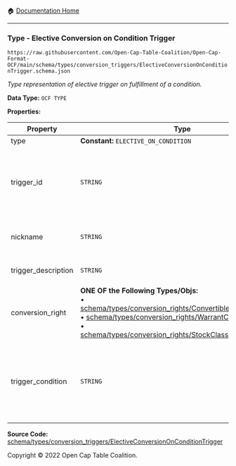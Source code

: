 :house: [Documentation Home](../../../../README.md)

---

### Type - Elective Conversion on Condition Trigger

`https://raw.githubusercontent.com/Open-Cap-Table-Coalition/Open-Cap-Format-OCF/main/schema/types/conversion_triggers/ElectiveConversionOnConditionTrigger.schema.json`

_Type representation of elective trigger on fulfillment of a condition._

**Data Type:** `OCF TYPE`

**Properties:**

| Property            | Type                                                                                                                                                                                                                                                                                                                                                                                                        | Description                                                                                                                                                         | Required   |
| ------------------- | ----------------------------------------------------------------------------------------------------------------------------------------------------------------------------------------------------------------------------------------------------------------------------------------------------------------------------------------------------------------------------------------------------------- | ------------------------------------------------------------------------------------------------------------------------------------------------------------------- | ---------- |
| type                | **Constant:** `ELECTIVE_ON_CONDITION`                                                                                                                                                                                                                                                                                                                                                                       | Scalar Constant                                                                                                                                                     | `REQUIRED` |
| trigger_id          | `STRING`                                                                                                                                                                                                                                                                                                                                                                                                    | Id for this conversion trigger, unique within list of ConversionTriggers in parent convertible issuance's `conversion_triggers` field.                              | `REQUIRED` |
| nickname            | `STRING`                                                                                                                                                                                                                                                                                                                                                                                                    | Human-friendly nickname to describe the conversion right                                                                                                            | -          |
| trigger_description | `STRING`                                                                                                                                                                                                                                                                                                                                                                                                    | Long-form description of the trigger                                                                                                                                | -          |
| conversion_right    | **ONE OF the Following Types/Objs:**</br>&bull; [schema/types/conversion_rights/ConvertibleConversionRight](../conversion_rights/ConvertibleConversionRight.md)</br>&bull; [schema/types/conversion_rights/WarrantConversionRight](../conversion_rights/WarrantConversionRight.md)</br>&bull; [schema/types/conversion_rights/StockClassConversionRight](../conversion_rights/StockClassConversionRight.md) | When the conditions of the trigger are met, how does the convertible convert?                                                                                       | `REQUIRED` |
| trigger_condition   | `STRING`                                                                                                                                                                                                                                                                                                                                                                                                    | Legal language describing what conditions must be satisfied for the conversion to take place (ideally, this should be excerpted from the instrument where possible) | `REQUIRED` |

**Source Code:** [schema/types/conversion_triggers/ElectiveConversionOnConditionTrigger](../../../../../schema/types/conversion_triggers/ElectiveConversionOnConditionTrigger.schema.json)

Copyright © 2022 Open Cap Table Coalition.

